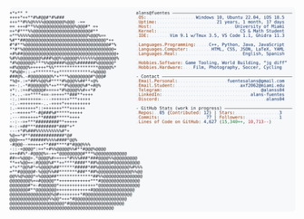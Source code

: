 <a href="https://github.com/Alans44/aboutme">
  <picture>
    <!-- Dark-mode banner -->
    <source media="(prefers-color-scheme: dark)"
            srcset="https://raw.githubusercontent.com/Alans44/aboutme/main/dark_mode.svg">
    <!-- Light-mode fallback -->
    <img alt="Alans Fuentes — GitHub profile banner"
         src="https://raw.githubusercontent.com/Alans44/aboutme/main/light_mode.svg">
  </picture>
</a>

